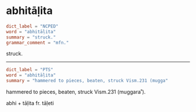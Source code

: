 # abhitāḷita

``` toml
dict_label = "NCPED"
word = "abhitāḷita"
summary = "struck."
grammar_comment = "mfn."
```

struck.

--------------------

``` toml
dict_label = "PTS"
word = "abhitāḷita"
summary = "hammered to pieces, beaten, struck Vism.231 (mugga"
```

hammered to pieces, beaten, struck Vism.231 (muggara˚).

abhi \+ tāḷita fr. tāḷeti

